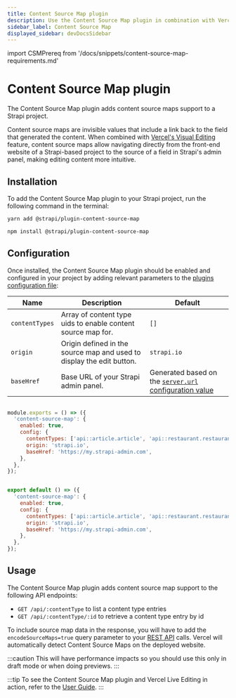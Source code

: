 ```yaml
---
title: Content Source Map plugin
description: Use the Content Source Map plugin in combination with Vercel Visual Editing to make content edition more intuitive.
sidebar_label: Content Source Map
displayed_sidebar: devDocsSidebar
---
```


import CSMPrereq from '/docs/snippets/content-source-map-requirements.md'

# Content Source Map plugin <EnterpriseBadge />

<CSMPrereq />

The Content Source Map plugin adds content source maps support to a Strapi project.

Content source maps are invisible values that include a link back to the field that generated the content.  When combined with [Vercel's Visual Editing](https://vercel.com/docs/workflow-collaboration/visual-editing) feature, content source maps allow navigating directly from the front-end website of a Strapi-based project to the source of a field in Strapi's admin panel, making editing content more intuitive.

## Installation

To add the Content Source Map plugin to your Strapi project, run the following command in the terminal:

<Tabs groupId="yarn-npm">

<TabItem value="yarn" label="yarn">

```bash
yarn add @strapi/plugin-content-source-map
```

</TabItem>

<TabItem value="npm" label="npm">

```bash
npm install @strapi/plugin-content-source-map
```

</TabItem>

</Tabs>

## Configuration

Once installed, the Content Source Map plugin should be enabled and configured in your project by adding relevant parameters to the [plugins configuration file](/dev-docs/configurations/plugins):

| Name           | Description                                                           | Default     |
|----------------|-----------------------------------------------------------------------|-------------|
| `contentTypes` | Array of content type uids to enable content source map for.          | `[]`        |
| `origin`       | Origin defined in the source map and used to display the edit button. | `strapi.io` |
| `baseHref`     | Base URL of your Strapi admin panel.                                  | Generated based on the [`server.url` configuration value](/dev-docs/configurations/server) |

<Tabs groupId="js-ts">

<TabItem value="js" label="JavaScript">

```jsx title="./config/plugins.js"

module.exports = () => ({
  'content-source-map': {
    enabled: true,
    config: {
      contentTypes: ['api::article.article', 'api::restaurant.restaurant'],
      origin: 'strapi.io',
      baseHref: 'https://my.strapi-admin.com',
    },
  },
});
```

</TabItem>

<TabItem value="ts" label="TypeScript">

```jsx title="./config/plugins.ts"

export default () => ({
  'content-source-map': {
    enabled: true,
    config: {
      contentTypes: ['api::article.article', 'api::restaurant.restaurant'],
      origin: 'strapi.io',
      baseHref: 'https://my.strapi-admin.com',
    },
  },
});
```

</TabItem>

</Tabs>

## Usage

The Content Source Map plugin adds content source map support to the following API endpoints:

- `GET /api/:contentType` to list a content type entries
- `GET /api/:contentType/:id` to retrieve a content type entry by id

To include source map data in the response, you will have to add the `encodeSourceMaps=true` query parameter to your [REST API](/dev-docs/api/rest) calls. Vercel will automatically detect Content Source Maps on the deployed website.

:::caution
This will have performance impacts so you should use this only in draft mode or when doing previews.
:::

:::tip
To see the Content Source Map plugin and Vercel Live Editing in action, refer to the [User Guide](/user-docs/content-manager/writing-content#editing-fields-from-a-front-end-website-).
:::
